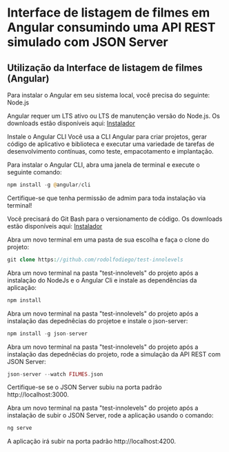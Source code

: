 # Interface de listagem de filmes em Angular consumindo uma API REST simulado com JSON Server 

## Utilização da Interface de listagem de filmes (Angular)

Para instalar o Angular em seu sistema local, você precisa do seguinte:
Node.js

Angular requer um LTS ativo ou LTS de manutenção versão do Node.js.
Os downloads estão disponíveis aqui: [Instalador](https://nodejs.org/en/)

Instale o Angular CLI
Você usa a CLI Angular para criar projetos, gerar código de aplicativo e biblioteca e executar uma variedade de tarefas de desenvolvimento contínuas, como teste, empacotamento e implantação.

Para instalar o Angular CLI, abra uma janela de terminal e execute o seguinte comando:

```php
npm install -g @angular/cli
```

Certifique-se que tenha permissão de admim para toda instalação via terminal!

Você precisará do Git Bash para o versionamento de código.
Os downloads estão disponíveis aqui: [Instalador](https://git-scm.com/downloads/)

Abra um novo terminal em uma pasta de sua escolha e faça o clone do projeto:

```php
git clone https://github.com/rodolfodiego/test-innolevels
```

Abra um novo terminal na pasta "test-innolevels" do projeto após a instalação do NodeJs e o Angular Cli e instale as dependências da aplicação:

```php
npm install
```
Abra um novo terminal na pasta "test-innolevels" do projeto após a instalação das depednêcias do projetoe e instale o json-server:

```php
npm install -g json-server
```
Abra um novo terminal na pasta "test-innolevels" do projeto após a instalação das depednêcias do projeto, rode a simulação da API REST com JSON Server:

```php
json-server --watch FILMES.json
```
Certifique-se se o JSON Server subiu na porta padrão http://localhost:3000.

Abra um novo terminal na pasta "test-innolevels" do projeto após a instalação de subir o JSON Server, rode a aplicação usando o comando:

```php
ng serve 
```
A aplicação irá subir na porta padrão http://localhost:4200.
